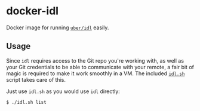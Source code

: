 # docker-idl

Docker image for running [`uber/idl`](https://github.com/uber/idl/) easily.

## Usage

Since `idl` requires access to the Git repo you're working with, as well as your Git credentials
to be able to communicate with your remote, a fair bit of magic is required to make it work
smoothly in a VM. The included [`idl.sh`](idl.sh) script takes care of this.

Just use `idl.sh` as you would use `idl` directly:

```
$ ./idl.sh list
```
